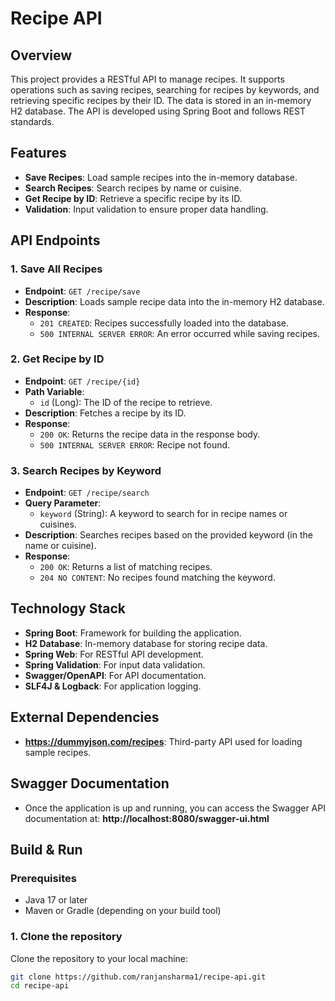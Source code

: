 # Recipe API

## Overview
This project provides a RESTful API to manage recipes. It supports operations such as saving recipes, searching for recipes by keywords, and retrieving specific recipes by their ID. The data is stored in an in-memory H2 database. The API is developed using Spring Boot and follows REST standards.

## Features
- **Save Recipes**: Load sample recipes into the in-memory database.
- **Search Recipes**: Search recipes by name or cuisine.
- **Get Recipe by ID**: Retrieve a specific recipe by its ID.
- **Validation**: Input validation to ensure proper data handling.

## API Endpoints

### 1. **Save All Recipes**
- **Endpoint**: `GET /recipe/save`
- **Description**: Loads sample recipe data into the in-memory H2 database.
- **Response**:
   - `201 CREATED`: Recipes successfully loaded into the database.
   - `500 INTERNAL SERVER ERROR`: An error occurred while saving recipes.

### 2. **Get Recipe by ID**
- **Endpoint**: `GET /recipe/{id}`
- **Path Variable**:
   - `id` (Long): The ID of the recipe to retrieve.
- **Description**: Fetches a recipe by its ID.
- **Response**:
   - `200 OK`: Returns the recipe data in the response body.
   - `500 INTERNAL SERVER ERROR`: Recipe not found.

### 3. **Search Recipes by Keyword**
- **Endpoint**: `GET /recipe/search`
- **Query Parameter**:
   - `keyword` (String): A keyword to search for in recipe names or cuisines.
- **Description**: Searches recipes based on the provided keyword (in the name or cuisine).
- **Response**:
   - `200 OK`: Returns a list of matching recipes.
   - `204 NO CONTENT`: No recipes found matching the keyword.

## Technology Stack
- **Spring Boot**: Framework for building the application.
- **H2 Database**: In-memory database for storing recipe data.
- **Spring Web**: For RESTful API development.
- **Spring Validation**: For input data validation.
- **Swagger/OpenAPI**: For API documentation.
- **SLF4J & Logback**: For application logging.

## External Dependencies
- **https://dummyjson.com/recipes**: Third-party API used for loading sample recipes.

## Swagger Documentation
- Once the application is up and running, you can access the Swagger API documentation at: **http://localhost:8080/swagger-ui.html**

## Build & Run

### Prerequisites
- Java 17 or later
- Maven or Gradle (depending on your build tool)

### 1. **Clone the repository**
Clone the repository to your local machine:

```bash
git clone https://github.com/ranjansharma1/recipe-api.git
cd recipe-api
